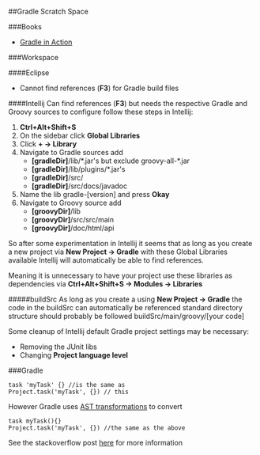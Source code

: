 ##Gradle Scratch Space

###Books
* [Gradle in Action](http://www.manning.com/muschko/)

###Workspace

####Eclipse
* Cannot find references (<b>F3</b>) for Gradle build files

####Intellij
Can find references (<b>F3</b>) but needs the respective Gradle and Groovy sources to configure follow these steps in Intellij:

<ol> 
<li><b>Ctrl+Alt+Shift+S</b></li>
<li>On the sidebar click <b>Global Libraries</b></li>
<li>Click <b>+ &rarr; Library</b></li>
<li>Navigate to Gradle sources add
	<ul>
	<li><b>[gradleDir]</b>/lib/*.jar's but exclude groovy-all-*.jar</li>
	<li><b>[gradleDir]</b>/lib/plugins/*.jar's</li>
	<li><b>[gradleDir]</b>/src/</li>
	<li><b>[gradleDir]</b>/src/docs/javadoc</li>
	</ul>
</li>
<li>Name the lib gradle-[version] and press <b>Okay</b>
<li>Navigate to Groovy source add
	<ul>
	<li><b>[groovyDir]</b>/lib</li>
	<li><b>[groovyDir]</b>/src/src/main</li>
	<li><b>[groovyDir]</b>/doc/html/api</li>
	</ul>
</li>
</ol>
So after some experimentation in Intellij it seems that as long as you create a new project via <b>New Project &rarr; Gradle</b> with these Global Libraries available Intellij will automatically be able to find references.

Meaning it is unnecessary to have your project use these libraries as dependencies via <b>Ctrl+Alt+Shift+S &rarr; Modules &rarr; Libraries</b>

#####buildSrc
As long as you create a using <b>New Project &rarr; Gradle</b> the code in the buildSrc can automatically be referenced standard directory structure should probably be followed buildSrc/main/groovy/[your code]

Some cleanup of Intellij default Gradle project settings may be necessary:

* Removing the JUnit libs
* Changing <b>Project language level</b>

###Gradle

    task 'myTask' {} //is the same as
    Project.task('myTask', {}) // this
    
However Gradle uses [AST transformations](http://groovy.codehaus.org/Compile-time+Metaprogramming+-+AST+Transformations) to convert

    task myTask(){}
    Project.task('myTask', {}) //the same as the above
    
See the stackoverflow post [here](http://stackoverflow.com/questions/27584463/understing-the-groovy-syntax-in-a-gradle-task-definition/27584555) for more information